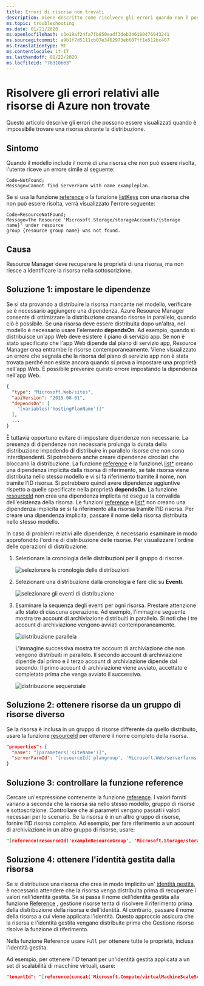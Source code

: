 ```yaml
---
title: Errori di risorsa non trovati
description: Viene descritto come risolvere gli errori quando non è possibile trovare una risorsa durante la distribuzione con un modello di Azure Resource Manager.
ms.topic: troubleshooting
ms.date: 01/21/2020
ms.openlocfilehash: c3e19af24fa7fb850eadf3deb346180476943241
ms.sourcegitcommit: a9b1f7d5111cb07e3462973eb607ff1e512bc407
ms.translationtype: MT
ms.contentlocale: it-IT
ms.lasthandoff: 01/22/2020
ms.locfileid: "76310663"
---
```

# <a name="resolve-not-found-errors-for-azure-resources"></a>Risolvere gli errori relativi alle risorse di Azure non trovate

Questo articolo descrive gli errori che possono essere visualizzati quando è impossibile trovare una risorsa durante la distribuzione.

## <a name="symptom"></a>Sintomo

Quando il modello include il nome di una risorsa che non può essere risolta, l'utente riceve un errore simile al seguente:

```
Code=NotFound;
Message=Cannot find ServerFarm with name exampleplan.
```

Se si usa la funzione [reference](template-functions-resource.md#reference) o la funzione [listKeys](template-functions-resource.md#listkeys) con una risorsa che non può essere risolta, verrà visualizzato l'errore seguente:

```
Code=ResourceNotFound;
Message=The Resource 'Microsoft.Storage/storageAccounts/{storage name}' under resource
group {resource group name} was not found.
```

## <a name="cause"></a>Causa

Resource Manager deve recuperare le proprietà di una risorsa, ma non riesce a identificare la risorsa nella sottoscrizione.

## <a name="solution-1---set-dependencies"></a>Soluzione 1: impostare le dipendenze

Se si sta provando a distribuire la risorsa mancante nel modello, verificare se è necessario aggiungere una dipendenza. Azure Resource Manager consente di ottimizzare la distribuzione creando risorse in parallelo, quando ciò è possibile. Se una risorsa deve essere distribuita dopo un'altra, nel modello è necessario usare l'elemento **dependsOn**. Ad esempio, quando si distribuisce un'app Web deve esistere il piano di servizio app. Se non è stato specificato che l'app Web dipende dal piano di servizio app, Resource Manager crea entrambe le risorse contemporaneamente. Viene visualizzato un errore che segnala che la risorsa del piano di servizio app non è stata trovata perché non esiste ancora quando si prova a impostare una proprietà nell'app Web. È possibile prevenire questo errore impostando la dipendenza nell'app Web.

```json
{
  "type": "Microsoft.Web/sites",
  "apiVersion": "2015-08-01",
  "dependsOn": [
    "[variables('hostingPlanName')]"
  ],
  ...
}
```

È tuttavia opportuno evitare di impostare dipendenze non necessarie. La presenza di dipendenze non necessarie prolunga la durata della distribuzione impedendo di distribuire in parallelo risorse che non sono interdipendenti. Si potrebbero anche creare dipendenze circolari che bloccano la distribuzione. La funzione [reference](template-functions-resource.md#reference) e la funzione\ [list*](template-functions-resource.md#list) creano una dipendenza implicita dalla risorsa di riferimento, se tale risorsa viene distribuita nello stesso modello e vi si fa riferimento tramite il nome, non tramite l'ID risorsa. Si potrebbero quindi avere dipendenze aggiuntive rispetto a quelle specificate nella proprietà **dependsOn**. La funzione [resourceId](template-functions-resource.md#resourceid) non crea una dipendenza implicita né esegue la convalida dell'esistenza della risorsa. Le funzioni [reference](template-functions-resource.md#reference) e [list*](template-functions-resource.md#list) non creano una dipendenza implicita se si fa riferimento alla risorsa tramite l'ID risorsa. Per creare una dipendenza implicita, passare il nome della risorsa distribuita nello stesso modello.

In caso di problemi relativi alle dipendenze, è necessario esaminare in modo approfondito l'ordine di distribuzione delle risorse. Per visualizzare l'ordine delle operazioni di distribuzione:

1. Selezionare la cronologia delle distribuzioni per il gruppo di risorse.

   ![selezionare la cronologia delle distribuzioni](./media/error-not-found/select-deployment.png)

2. Selezionare una distribuzione dalla cronologia e fare clic su **Eventi**.

   ![selezionare gli eventi di distribuzione](./media/error-not-found/select-deployment-events.png)

3. Esaminare la sequenza degli eventi per ogni risorsa. Prestare attenzione allo stato di ciascuna operazione. Ad esempio, l'immagine seguente mostra tre account di archiviazione distribuiti in parallelo. Si noti che i tre account di archiviazione vengono avviati contemporaneamente.

   ![distribuzione parallela](./media/error-not-found/deployment-events-parallel.png)

   L'immagine successiva mostra tre account di archiviazione che non vengono distribuiti in parallelo. Il secondo account di archiviazione dipende dal primo e il terzo account di archiviazione dipende dal secondo. Il primo account di archiviazione viene avviato, accettato e completato prima che venga avviato il successivo.

   ![distribuzione sequenziale](./media/error-not-found/deployment-events-sequence.png)

## <a name="solution-2---get-resource-from-different-resource-group"></a>Soluzione 2: ottenere risorse da un gruppo di risorse diverso

Se la risorsa è inclusa in un gruppo di risorse differente da quello distribuito, usare la funzione [resourceId](template-functions-resource.md#resourceid) per ottenere il nome completo della risorsa.

```json
"properties": {
  "name": "[parameters('siteName')]",
  "serverFarmId": "[resourceId('plangroup', 'Microsoft.Web/serverfarms', parameters('hostingPlanName'))]"
}
```

## <a name="solution-3---check-reference-function"></a>Soluzione 3: controllare la funzione reference

Cercare un'espressione contenente la funzione [reference](template-functions-resource.md#reference). I valori forniti variano a seconda che la risorsa sia nello stesso modello, gruppo di risorse e sottoscrizione. Controllare che ai parametri vengano passati i valori necessari per lo scenario. Se la risorsa è in un altro gruppo di risorse, fornire l'ID risorsa completo. Ad esempio, per fare riferimento a un account di archiviazione in un altro gruppo di risorse, usare:

```json
"[reference(resourceId('exampleResourceGroup', 'Microsoft.Storage/storageAccounts', 'myStorage'), '2017-06-01')]"
```

## <a name="solution-4---get-managed-identity-from-resource"></a>Soluzione 4: ottenere l'identità gestita dalla risorsa

Se si distribuisce una risorsa che crea in modo implicito un' [identità gestita](../../active-directory/managed-identities-azure-resources/overview.md), è necessario attendere che la risorsa venga distribuita prima di recuperare i valori nell'identità gestita. Se si passa il nome dell'identità gestita alla funzione [Reference](template-functions-resource.md#reference) , gestione risorse tenta di risolvere il riferimento prima della distribuzione della risorsa e dell'identità. Al contrario, passare il nome della risorsa a cui viene applicata l'identità. Questo approccio assicura che la risorsa e l'identità gestita vengano distribuite prima che Gestione risorse risolve la funzione di riferimento.

Nella funzione Reference usare `Full` per ottenere tutte le proprietà, inclusa l'identità gestita.

Ad esempio, per ottenere l'ID tenant per un'identità gestita applicata a un set di scalabilità di macchine virtuali, usare:

```json
"tenantId": "[reference(concat('Microsoft.Compute/virtualMachineScaleSets/',  variables('vmNodeType0Name')), variables('vmssApiVersion'), 'Full').Identity.tenantId]"
```